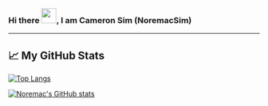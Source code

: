 ### Hi there <img src="https://raw.githubusercontent.com/MartinHeinz/MartinHeinz/master/wave.gif" width="30px">, I am Cameron Sim (NoremacSim)
---

## &#x1f4c8; My GitHub Stats

[![Top Langs](https://github-readme-stats.vercel.app/api/top-langs/?username=noremacsim&hide=java,html,css&theme=radical)](https://github.com/anuraghazra/github-readme-stats)

[![Noremac's GitHub stats](https://github-readme-stats.vercel.app/api?username=noremacsim&theme=radical)](https://github.com/anuraghazra/github-readme-stats)
